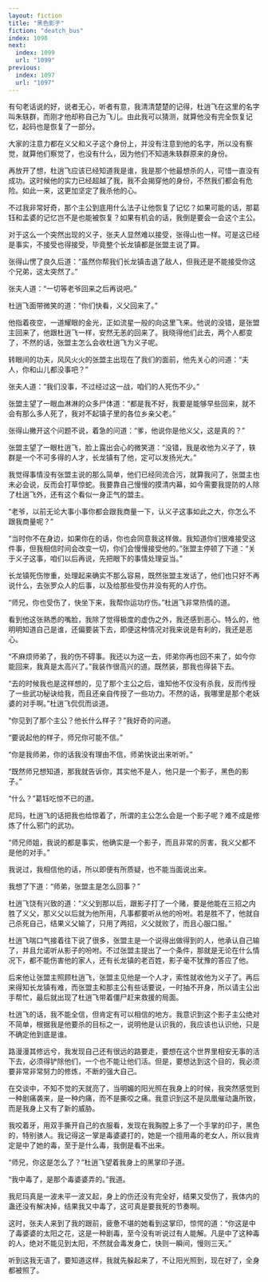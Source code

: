 ```yaml
---
layout: fiction
title: "黑色影子"
fiction: "deatch_bus"
index: 1098
next:
  index: 1099
  url: "1099"
previous:
  index: 1097
  url: "1097"
---
```

有句老话说的好，说者无心，听者有意，我清清楚楚的记得，杜逍飞在这里的名字叫朱轶群，而刚才他却称自己为飞儿。由此我可以猜测，就算他没有完全恢复记忆，起码也是恢复了一部分。

大家的注意力都在义父和义子这个身份上，并没有注意到他的名字，所以没有察觉，就算他们察觉了，也没有什么，因为他们不知道朱轶群原来的身份。

再放开了想，杜逍飞应该已经知道我是谁，我是那个他最想杀的人，可惜一直没有成功。这时候他的实力已经超越了我，我不会揭穿他的身份，不然我们都会有危险。如此一来，这更加坚定了我杀他的心。

不过我非常好奇，那个主公到底用什么法子让他恢复了记忆？如果可能的话，那葛钰和孟婆的记忆岂不是也能被恢复？如果有机会的话，我倒是要会一会这个主公。

对于这么一个突然出现的义子，张夫人显然难以接受，张得山也一样。可是这已经是事实，不接受也得接受，毕竟整个长龙镇都是张盟主说了算。

张得山愣了良久后道：“虽然你帮我们长龙镇击退了敌人，但我还是不能接受你这个兄弟，这太突然了。”

张夫人道：“一切等老爷回来之后再说吧。”

杜逍飞面带微笑的道：“你们快看，义父回来了。”

他指着夜空，一道耀眼的金光，正如流星一般的向这里飞来。他说的没错，是张盟主回来了，他跟杜逍飞一样，安然无恙的回来了。我晓得他们此去，两个人都变了，不然的话，张盟主怎么会收杜逍飞为义子呢。

转眼间的功夫，风风火火的张盟主出现在了我们的面前，他先关心的问道：“夫人，你和山儿都没事吧？”

张夫人道：“我们没事，不过经过这一战，咱们的人死伤不少。”

张盟主望了一眼血淋淋的众多尸体道：“都是我不好，我要是能够早些回来，就不会有那么多人死了，我对不起镇子里的各位乡亲父老。”

张得山撇开这个问题不说，着急的问道：“爹，他说你是他义父，这是真的？”

张盟主望了一眼杜逍飞，脸上露出会心的微笑道：“没错，我是收他为义子了，轶群是一个不可多得的人才，长龙镇有了他，定可以发扬光大。”

我觉得事情没有张盟主说的那么简单，他们已经同流合污，就算我问了，张盟主也未必会说，反而会打草惊蛇。我要靠自己慢慢的摸清内幕，如今需要我提防的人除了杜逍飞外，还有这个看似一身正气的盟主。

“老爷，以前无论大事小事你都会跟我商量一下，认义子这事如此之大，你怎么不跟我商量呢？”

“当时你不在身边，如果你在的话，你也会同意我这样做。我知道你们很难接受这件事，但我相信时间会改变一切，你们会慢慢接受他的。”张盟主停顿了下道：“关于义子这事，咱们以后再说，先把眼下的事情处理妥当。”

长龙镇死伤惨重，处理起来确实不那么容易，既然张盟主发话了，他们也只好不再说什么，去张罗众人的后事，以及给那些受伤并没有死的人疗伤。

“师兄，你也受伤了，快坐下来，我帮你运功疗伤。”杜逍飞非常热情的道。

看到他这张熟悉的嘴脸，我除了觉得极度的虚伪之外，我还感到恶心。特么的，他明明知道自己是谁，还偏要装下去，即便这种情况对我来说是有利的，我还是恶心。

“不麻烦师弟了，我的伤不碍事。我还以为这一去，师弟你再也回不来了，如今你能回来，我真是太高兴了。”我装作很高兴的道。既然装，那我也得装下去。

“去的时候我也是这样想的，见了那个主公之后，谁知他不仅没有杀我，反而传授了一些武功秘诀给我，而且还亲自传授了一些功力。不然的话，我哪里是那个老妖婆的对手啊。”杜逍飞侃侃而谈道。

“你见到了那个主公？他长什么样子？”我好奇的问道。

“要说起他的样子，师兄你可能不信。”

“你是我师弟，你的话我没有理由不信，师弟快说出来听听。”

“既然师兄想知道，那我就告诉你，其实他不是人，他只是一个影子，黑色的影子。”

“什么？”葛钰吃惊不已的道。

尼玛，杜逍飞的话把我也给惊着了，所谓的主公怎么会是一个影子呢？难不成是修炼了什么邪门的武功。

“师兄师姐，我说的都是事实，他确实是一个影子，而且非常的厉害，我义父都不是他的对手。”

我说过，我相信他的话，所以即便有所质疑，也不能当面说出来。

我想了下道：“师弟，张盟主是怎么回事？”

杜逍飞饶有兴致的道：“义父到那以后，跟影子打了一个赌，要是他能在三招之内胜了义父，那义父以后就为他所用，凡事都要听从他的吩咐。若是胜不了，他就自己杀死自己，结果义父输了，只用了两招，义父就败了，而且心服口服。”

杜逍飞喘口气接着往下说了很多，张盟主是一个说得出做得到的人，他承认自己输了，并且允诺听从影子的吩咐。不过张盟主提出了一个条件，那就是无论在什么情况下，都不能伤害他的家人，还有长龙镇的老百姓，影子毫不犹豫的答应了他。

后来他让张盟主照顾杜逍飞，张盟主见他是一个人才，索性就收他为义子了。再后来得知长龙镇有难，而张盟主和那主公有些话要说，一时抽不开身，所以请主公出手帮忙，最后就出现了杜逍飞带着僵尸赶来救援的局面。

杜逍飞的话，我不能全信，但肯定有可以相信的地方。我意识到这个影子主公绝对不简单，根据我是他要杀的目标之一，说明他是认识我的，我应该也认识他，只是不确定他到底是谁。

路漫漫其修远兮，我发现自己还有很远的路要走，要想在这个世界里相安无事的活下去，必须得铲除他们，一个也不能让他们活。但是，要想达到这个目的，我必须要非常非常努力的修炼，不断的强大自己。

在交谈中，不知不觉的天就亮了，当明媚的阳光照在我身上的时候，我突然感觉到一种剧痛袭来，是一种灼痛，而不是撕咬之痛。我意识到这不是凤凰催动蛊所致，而是我身上又有了新的威胁。

我咬着牙，用双手撕开自己的衣服看，发现在我胸膛上多了一个手掌的印子，黑色的，特别骇人。我记得这一掌是毒婆婆打的，她是一个擅用毒的老女人，所以我肯定是中了她的毒，至于是什么毒，我倒是看不出来。

“师兄，你这是怎么了？”杜逍飞望着我身上的黑掌印子道。

“我中毒了，是那个毒婆婆弄的。”我道。

我尼玛真是一波未平一波又起，身上的伤还没有完全好，结果又受伤了，我体内的蛊还没有解决掉，结果我又中毒了，这可真是要我死的节奏啊。

这时，张夫人来到了我的跟前，疲惫不堪的她看到这掌印，惊愕的道：“你这是中了毒婆婆的太阳之花，这是一种剧毒，至今没有听说过有人能解。凡是中了这种毒的人，绝对不能见到太阳，不然就会毒发身亡，快则一瞬间，慢则三天。”

听到这我无语了，要知道这样，我就先躲起来了，不让阳光照到，现在好了，全身都被照了。